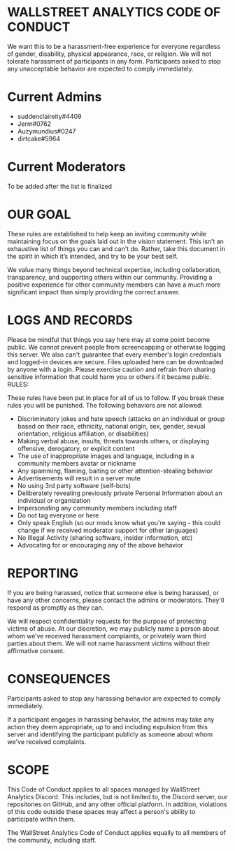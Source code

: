 # WALLSTREET ANALYTICS CODE OF CONDUCT

We want this to be a harassment-free experience for everyone regardless of gender, disability, physical appearance, race, or religion. We will not tolerate harassment of participants in any form. Participants asked to stop any unacceptable behavior are expected to comply immediately.

# Current Admins

-   suddenclaireity#4409
-   Jerm#0762
-   Auzymundius#0247
-   dirtcake#5964

# Current Moderators

To be added after the list is finalized

# OUR GOAL

These rules are established to help keep an inviting community while maintaining focus on the goals laid out in the vision statement. This isn’t an exhaustive list of things you can and can't do. Rather, take this document in the spirit in which it’s intended, and try to be your best self.

We value many things beyond technical expertise, including collaboration, transparency, and supporting others within our community. Providing a positive experience for other community members can have a much more significant impact than simply providing the correct answer.

# LOGS AND RECORDS

Please be mindful that things you say here may at some point become public. We cannot prevent people from screencapping or otherwise logging this server. We also can't guarantee that every member's login credentials and logged-in devices are secure. Files uploaded here can be downloaded by anyone with a login. Please exercise caution and refrain from sharing sensitive information that could harm you or others if it became public.
RULES:

These rules have been put in place for all of us to follow. If you break these rules you will be punished. The following behaviors are not allowed:

-   Discriminatory jokes and hate speech (attacks on an individual or group based on their race, ethnicity, national origin, sex, gender, sexual orientation, religious affiliation, or disabilities)
-   Making verbal abuse, insults, threats towards others, or displaying offensive, derogatory, or explicit content
-   The use of inappropriate images and language, including in a community members avatar or nickname
-   Any spamming, flaming, baiting or other attention-stealing behavior
-   Advertisements will result in a server mute
-   No using 3rd party software (self-bots)
-   Deliberately revealing previously private Personal Information about an individual or organization
-   Impersonating any community members including staff
-   Do not tag everyone or here
-   Only speak English (so our mods know what you're saying - this could change if we received moderator support for other languages)
-   No Illegal Activity (sharing software, insider information, etc)
-   Advocating for or encouraging any of the above behavior

# REPORTING

If you are being harassed, notice that someone else is being harassed, or have any other concerns, please contact the admins or moderators. They'll respond as promptly as they can.

We will respect confidentiality requests for the purpose of protecting victims of abuse. At our discretion, we may publicly name a person about whom we’ve received harassment complaints, or privately warn third parties about them. We will not name harassment victims without their affirmative consent.

# CONSEQUENCES

Participants asked to stop any harassing behavior are expected to comply immediately.

If a participant engages in harassing behavior, the admins may take any action they deem appropriate, up to and including expulsion from this server and identifying the participant publicly as someone about whom we've received complaints.

# SCOPE

This Code of Conduct applies to all spaces managed by WallStreet Analytics Discord. This includes, but is not limited to, the Discord server, our repositories on GitHub, and any other official platform. In addition, violations of this code outside these spaces may affect a person's ability to participate within them.

The WallStreet Analytics Code of Conduct applies equally to all members of the community, including staff.
